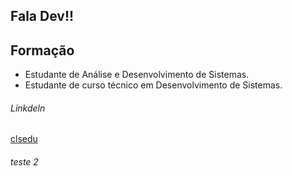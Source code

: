 ## Fala Dev!!

## **Formação**
* Estudante de Análise e Desenvolvimento de Sistemas.
* Estudante de curso técnico em Desenvolvimento de Sistemas.

###### Linkdeln
[clsedu](https://www.linkedin.com/in/carloseduardodonascimento06884a11b/)

###### teste 2

